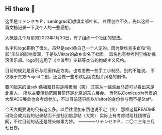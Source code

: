 ## Hi there 👋
这里是リテンセキＰ，Leningrad幻想倶楽部社长。
社团创立不久，先以这样一篇文档记录一下我个人的一些感想。

大概是几个月前的2023年1月30日，有了组织一个社团的想法。

名字和logo斟酌了很久，虽然是seki桑自己一个人定的。因为受维克多崔和“电影”乐队的影响很深，于是以Viktor的故乡命名了社团。
取名也有参考列宁格勒摇滚俱乐部。logo则选用了《血液型》专辑等类似的构成主义风格。

目前的规划是音乐与绘画作品方向，也考虑做一些手工小制品。别的不能说。
不仅限于东方Project二创，还会做一些东欧后朋克相关风格的创作。

要问起来的话seki桑祖籍其实是南极洲（笑）
其实从一些蛛丝马迹可以看出来是北京人。
所以主要活动范围目前还是北京的东方展会。
当然以Comicup为代表的大型ACG展会也会考虑参加，不过目前还只能以Visitor的身份参与而不是Staff。

今天大概要说的只有这么多。以后往里加东西也说不定（笑）
那样这篇README可能会成为我的记录帖而不是社团信息帖（大笑）
实际上有考虑过给社团做官网，不过目前的话还是埋头做事为妙。
————リテンセキＰ，二〇二三年三月七日夜。
